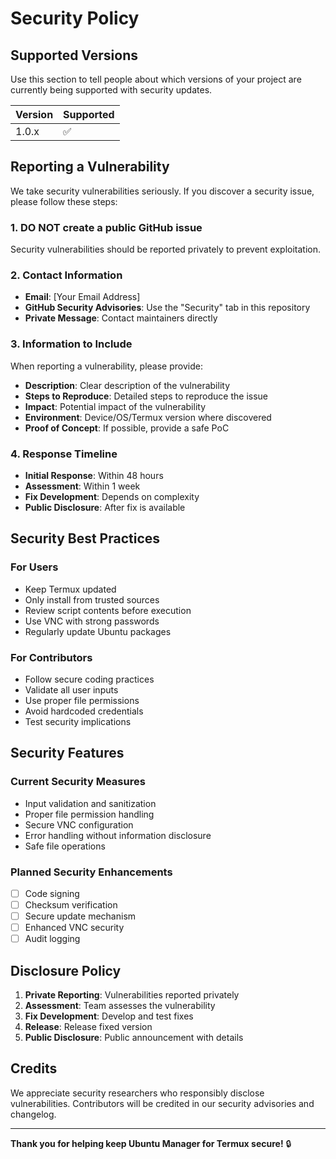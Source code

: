 # Security Policy

## Supported Versions

Use this section to tell people about which versions of your project are currently being supported with security updates.

| Version | Supported          |
| ------- | ------------------ |
| 1.0.x   | :white_check_mark: |

## Reporting a Vulnerability

We take security vulnerabilities seriously. If you discover a security issue, please follow these steps:

### 1. **DO NOT** create a public GitHub issue
Security vulnerabilities should be reported privately to prevent exploitation.

### 2. Contact Information
- **Email**: [Your Email Address]
- **GitHub Security Advisories**: Use the "Security" tab in this repository
- **Private Message**: Contact maintainers directly

### 3. Information to Include
When reporting a vulnerability, please provide:
- **Description**: Clear description of the vulnerability
- **Steps to Reproduce**: Detailed steps to reproduce the issue
- **Impact**: Potential impact of the vulnerability
- **Environment**: Device/OS/Termux version where discovered
- **Proof of Concept**: If possible, provide a safe PoC

### 4. Response Timeline
- **Initial Response**: Within 48 hours
- **Assessment**: Within 1 week
- **Fix Development**: Depends on complexity
- **Public Disclosure**: After fix is available

## Security Best Practices

### For Users
- Keep Termux updated
- Only install from trusted sources
- Review script contents before execution
- Use VNC with strong passwords
- Regularly update Ubuntu packages

### For Contributors
- Follow secure coding practices
- Validate all user inputs
- Use proper file permissions
- Avoid hardcoded credentials
- Test security implications

## Security Features

### Current Security Measures
- Input validation and sanitization
- Proper file permission handling
- Secure VNC configuration
- Error handling without information disclosure
- Safe file operations

### Planned Security Enhancements
- [ ] Code signing
- [ ] Checksum verification
- [ ] Secure update mechanism
- [ ] Enhanced VNC security
- [ ] Audit logging

## Disclosure Policy

1. **Private Reporting**: Vulnerabilities reported privately
2. **Assessment**: Team assesses the vulnerability
3. **Fix Development**: Develop and test fixes
4. **Release**: Release fixed version
5. **Public Disclosure**: Public announcement with details

## Credits

We appreciate security researchers who responsibly disclose vulnerabilities. Contributors will be credited in our security advisories and changelog.

---

**Thank you for helping keep Ubuntu Manager for Termux secure!** 🔒 